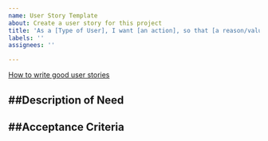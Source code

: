 ```yaml
---
name: User Story Template
about: Create a user story for this project
title: 'As a [Type of User], I want [an action], so that [a reason/value] '
labels: ''
assignees: ''

---
```


[How to write good user stories](https://stormotion.io/blog/how-to-write-a-good-user-story-with-examples-templates/)

##**Description of Need**
---------------------------------------
 
##**Acceptance Criteria** 
---------------------------------------
